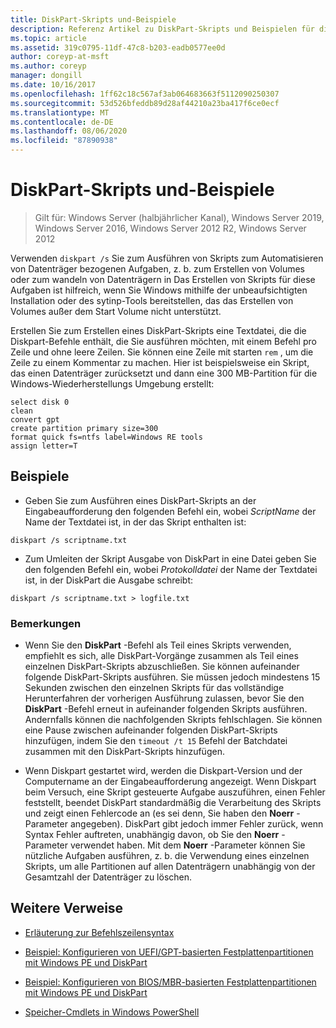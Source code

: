 ```yaml
---
title: DiskPart-Skripts und-Beispiele
description: Referenz Artikel zu DiskPart-Skripts und Beispielen für die Automatisierung von Datenträger bezogenen Aufgaben, z. b. das Erstellen von Volumes oder das Umstellen von Datenträgern in dynamische Datenträger.
ms.topic: article
ms.assetid: 319c0795-11df-47c8-b203-eadb0577ee0d
author: coreyp-at-msft
ms.author: coreyp
manager: dongill
ms.date: 10/16/2017
ms.openlocfilehash: 1ff62c18c567af3ab064683663f5112090250307
ms.sourcegitcommit: 53d526bfeddb89d28af44210a23ba417f6ce0ecf
ms.translationtype: MT
ms.contentlocale: de-DE
ms.lasthandoff: 08/06/2020
ms.locfileid: "87890938"
---
```

# <a name="diskpart-scripts-and-examples"></a>DiskPart-Skripts und-Beispiele

> Gilt für: Windows Server (halbjährlicher Kanal), Windows Server 2019, Windows Server 2016, Windows Server 2012 R2, Windows Server 2012

Verwenden `diskpart /s` Sie zum Ausführen von Skripts zum Automatisieren von Datenträger bezogenen Aufgaben, z. b. zum Erstellen von Volumes oder zum wandeln von Datenträgern in Das Erstellen von Skripts für diese Aufgaben ist hilfreich, wenn Sie Windows mithilfe der unbeaufsichtigten Installation oder des sytinp-Tools bereitstellen, das das Erstellen von Volumes außer dem Start Volume nicht unterstützt.

Erstellen Sie zum Erstellen eines DiskPart-Skripts eine Textdatei, die die Diskpart-Befehle enthält, die Sie ausführen möchten, mit einem Befehl pro Zeile und ohne leere Zeilen. Sie können eine Zeile mit starten `rem` , um die Zeile zu einem Kommentar zu machen. Hier ist beispielsweise ein Skript, das einen Datenträger zurücksetzt und dann eine 300 MB-Partition für die Windows-Wiederherstellungs Umgebung erstellt:

```
select disk 0
clean
convert gpt
create partition primary size=300
format quick fs=ntfs label=Windows RE tools
assign letter=T
```

## <a name="examples"></a>Beispiele

- Geben Sie zum Ausführen eines DiskPart-Skripts an der Eingabeaufforderung den folgenden Befehl ein, wobei *ScriptName* der Name der Textdatei ist, in der das Skript enthalten ist:

```
diskpart /s scriptname.txt
```

- Zum Umleiten der Skript Ausgabe von DiskPart in eine Datei geben Sie den folgenden Befehl ein, wobei *Protokolldatei* der Name der Textdatei ist, in der DiskPart die Ausgabe schreibt:

```
diskpart /s scriptname.txt > logfile.txt
```

### <a name="remarks"></a>Bemerkungen

- Wenn Sie den **DiskPart** -Befehl als Teil eines Skripts verwenden, empfiehlt es sich, alle DiskPart-Vorgänge zusammen als Teil eines einzelnen DiskPart-Skripts abzuschließen. Sie können aufeinander folgende DiskPart-Skripts ausführen. Sie müssen jedoch mindestens 15 Sekunden zwischen den einzelnen Skripts für das vollständige Herunterfahren der vorherigen Ausführung zulassen, bevor Sie den **DiskPart** -Befehl erneut in aufeinander folgenden Skripts ausführen. Andernfalls können die nachfolgenden Skripts fehlschlagen. Sie können eine Pause zwischen aufeinander folgenden DiskPart-Skripts hinzufügen, indem Sie den `timeout /t 15` Befehl der Batchdatei zusammen mit den DiskPart-Skripts hinzufügen.

- Wenn Diskpart gestartet wird, werden die Diskpart-Version und der Computername an der Eingabeaufforderung angezeigt. Wenn Diskpart beim Versuch, eine Skript gesteuerte Aufgabe auszuführen, einen Fehler feststellt, beendet DiskPart standardmäßig die Verarbeitung des Skripts und zeigt einen Fehlercode an (es sei denn, Sie haben den **Noerr** -Parameter angegeben). DiskPart gibt jedoch immer Fehler zurück, wenn Syntax Fehler auftreten, unabhängig davon, ob Sie den **Noerr** -Parameter verwendet haben. Mit dem **Noerr** -Parameter können Sie nützliche Aufgaben ausführen, z. b. die Verwendung eines einzelnen Skripts, um alle Partitionen auf allen Datenträgern unabhängig von der Gesamtzahl der Datenträger zu löschen.

## <a name="additional-references"></a>Weitere Verweise

- [Erläuterung zur Befehlszeilensyntax](command-line-syntax-key.md)

- [Beispiel: Konfigurieren von UEFI/GPT-basierten Festplattenpartitionen mit Windows PE und DiskPart](/previous-versions/windows/it-pro/windows-8.1-and-8/hh825686(v=win.10))

- [Beispiel: Konfigurieren von BIOS/MBR-basierten Festplattenpartitionen mit Windows PE und DiskPart](/previous-versions/windows/it-pro/windows-8.1-and-8/hh825677(v=win.10))

- [Speicher-Cmdlets in Windows PowerShell](/powershell/module/storage/?view=win10-ps)
